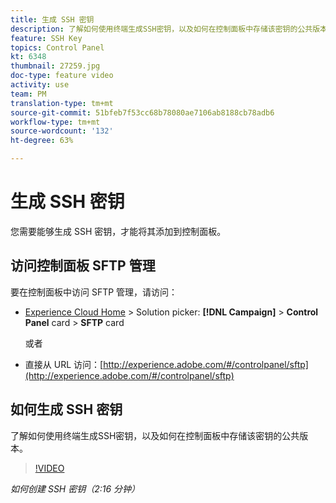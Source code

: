 ```yaml
---
title: 生成 SSH 密钥
description: 了解如何使用终端生成SSH密钥，以及如何在控制面板中存储该密钥的公共版本。
feature: SSH Key
topics: Control Panel
kt: 6348
thumbnail: 27259.jpg
doc-type: feature video
activity: use
team: PM
translation-type: tm+mt
source-git-commit: 51bfeb7f53cc68b78080ae7106ab8188cb78adb6
workflow-type: tm+mt
source-wordcount: '132'
ht-degree: 63%

---
```



# 生成 SSH 密钥

您需要能够生成 SSH 密钥，才能将其添加到控制面板。

## 访问控制面板 SFTP 管理

要在控制面板中访问 SFTP 管理，请访问：

* [Experience Cloud Home](https://experience.adobe.com/#/home) > Solution picker: **[!DNL Campaign]** > **Control Panel** card > **SFTP** card

   或者
* 直接从 URL 访问：[http://experience.adobe.com/#/controlpanel/sftp](http://experience.adobe.com/#/controlpanel/sftp)

## 如何生成 SSH 密钥

了解如何使用终端生成SSH密钥，以及如何在控制面板中存储该密钥的公共版本。

>[!VIDEO](https://video.tv.adobe.com/v/27259?quality=12)

*如何创建 SSH 密钥（2:16 分钟）*